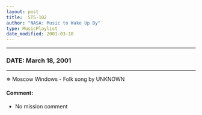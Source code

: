 ```yaml
---
layout: post
title:  STS-102
author: "NASA: Music to Wake Up By"
type: MusicPlaylist
date_modified: 2001-03-18
---
```


----
### DATE: March 18, 2001
----
✵ Moscow Windows - Folk song by UNKNOWN

#### Comment:
* No mission comment
